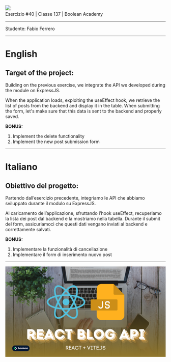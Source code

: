 <img src="https://lwfiles.mycourse.app/6368e5089f20781a7e4f1805-public/2c162927114072f9ebbf04043a593fb9.png" width="200">
<br>
Esercizio #40 | Classe 137 | Boolean Academy

---

Studente: Fabio Ferrero

---
# English

## Target of the project:
Building on the previous exercise, we integrate the API we developed during the module on ExpressJS.

 When the application loads, exploiting the useEffect hook, we retrieve the list of posts from the backend and display it in the table.
 When submitting the form, let's make sure that this data is sent to the backend and properly saved.
 
 **BONUS:**
 
 1. Implement the delete functionality
 2. Implement the new post submission form

---
# Italiano

## Obiettivo del progetto:
Partendo dall’esercizio precedente, integriamo le API che abbiamo sviluppato durante il modulo su ExpressJS.

 Al caricamento dell’applicazione, sfruttando l’hook useEffect, recuperiamo la lista dei post dal backend e la mostriamo nella tabella.
 Durante il submit del form, assicuriamoci che questi dati vengano inviati al backend e correttamente salvati.
 
 **BONUS:**
 
 1. Implementare la funzionalità di cancellazione
 2. Implementare il form di inserimento nuovo post

---

<img src="./cover.png">